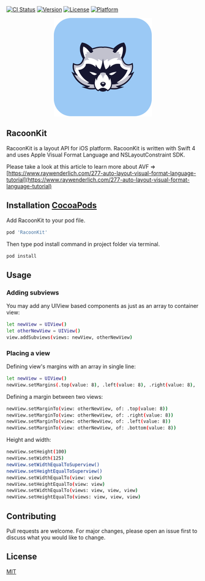 [![CI Status](https://img.shields.io/travis/behrank/RacoonKit.svg?style=flat)](https://travis-ci.org/behrank/RacoonKit)
[![Version](https://img.shields.io/cocoapods/v/RacoonKit.svg?style=flat)](https://cocoapods.org/pods/RacoonKit)
[![License](https://img.shields.io/cocoapods/l/RacoonKit.svg?style=flat)](https://cocoapods.org/pods/RacoonKit)
[![Platform](https://img.shields.io/cocoapods/p/RacoonKit.svg?style=flat)](https://cocoapods.org/pods/RacoonKit)

<p align="center">
<img src="https://github.com/behrank/RacoonKit/blob/master/Example/RacoonKit/Images.xcassets/logorounded.imageset/logorounded.png" width="256" />
</p>

## RacoonKit

RacoonKit is a layout API for iOS platform. RacoonKit is written with Swift 4 and uses Apple Visual Format Language and NSLayoutConstraint SDK.

Please take a look at this article to learn more about AVF => [https://www.raywenderlich.com/277-auto-layout-visual-format-language-tutorial](https://www.raywenderlich.com/277-auto-layout-visual-format-language-tutorial)

## Installation [CocoaPods](https://cocoapods.com)

Add RacoonKit to your pod file.

```bash
pod 'RacoonKit'
```
Then type pod install command in project folder via terminal.

```bash
pod install
```

## Usage

### Adding subviews

You may add any UIView based components as just as an array to container view:
```bash
let newView = UIView()
let otherNewView = UIView()
view.addSubviews(views: newView, otherNewView)
```
### Placing a view

Defining view's margins with an array in single line:
```bash
let newView = UIView()
newView.setMargins(.top(value: 8), .left(value: 8), .right(value: 8), .bottom(value: 8))
```

Defining a margin between two views:
```bash
newView.setMarginTo(view: otherNewView, of: .top(value: 8))
newView.setMarginTo(view: otherNewView, of: .right(value: 8))
newView.setMarginTo(view: otherNewView, of: .left(value: 8))
newView.setMarginTo(view: otherNewView, of: .bottom(value: 8))
```

Height and width:
```bash
newView.setHeight(100)
newView.setWidth(125)
newView.setWidthEqualToSuperview()
newView.setHeightEqualToSuperview()
newView.setWidthEqualTo(view: view)
newView.setHeightEqualTo(view: view)
newView.setWidthEqualTo(views: view, view, view)
newView.setHeightEqualTo(views: view, view, view)
```

## Contributing
Pull requests are welcome. For major changes, please open an issue first to discuss what you would like to change.

## License
[MIT](https://choosealicense.com/licenses/mit/)


